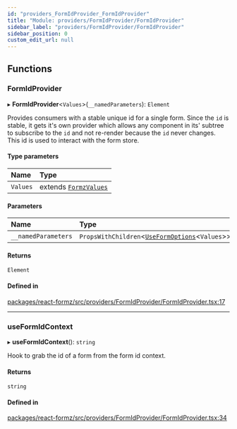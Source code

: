 ```yaml
---
id: "providers_FormIdProvider_FormIdProvider"
title: "Module: providers/FormIdProvider/FormIdProvider"
sidebar_label: "providers/FormIdProvider/FormIdProvider"
sidebar_position: 0
custom_edit_url: null
---
```


## Functions

### FormIdProvider

▸ **FormIdProvider**<`Values`\>(`__namedParameters`): `Element`

Provides consumers with a stable unique id for a
single form. Since the `id` is stable, it gets it's
own provider which allows any component in its' subtree
to subscribe to the `id` and not re-render because the
`id` never changes. This id is used to interact with the
form store.

#### Type parameters

| Name | Type |
| :------ | :------ |
| `Values` | extends [`FormzValues`](types_form.md#formzvalues) |

#### Parameters

| Name | Type |
| :------ | :------ |
| `__namedParameters` | `PropsWithChildren`<[`UseFormOptions`](../interfaces/hooks_forms_useForm.UseFormOptions.md)<`Values`\>\> |

#### Returns

`Element`

#### Defined in

[packages/react-formz/src/providers/FormIdProvider/FormIdProvider.tsx:17](https://github.com/ZerryStack/react-formz/blob/1ba1704/packages/react-formz/src/providers/FormIdProvider/FormIdProvider.tsx#L17)

___

### useFormIdContext

▸ **useFormIdContext**(): `string`

Hook to grab the id of a form from the form id context.

#### Returns

`string`

#### Defined in

[packages/react-formz/src/providers/FormIdProvider/FormIdProvider.tsx:34](https://github.com/ZerryStack/react-formz/blob/1ba1704/packages/react-formz/src/providers/FormIdProvider/FormIdProvider.tsx#L34)
